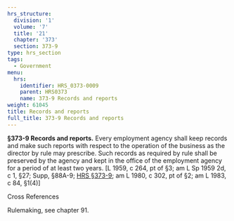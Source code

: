 ```yaml
---
hrs_structure:
  division: '1'
  volume: '7'
  title: '21'
  chapter: '373'
  section: 373-9
type: hrs_section
tags:
  - Government
menu:
  hrs:
    identifier: HRS_0373-0009
    parent: HRS0373
    name: 373-9 Records and reports
weight: 61045
title: Records and reports
full_title: 373-9 Records and reports
---
```

**§373-9 Records and reports.** Every employment agency shall keep records and make such reports with respect to the operation of the business as the director by rule may prescribe. Such records as required by rule shall be preserved by the agency and kept in the office of the employment agency for a period of at least two years. [L 1959, c 264, pt of §3; am L Sp 1959 2d, c 1, §27; Supp, §88A-9; [HRS §373-9](/title-21/chapter-373/section-373-9/); am L 1980, c 302, pt of §2; am L 1983, c 84, §1(4)]

Cross References

Rulemaking, see chapter 91.
